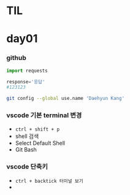 # TIL

# day01

### github

```python
import requests

response='응답'
#123123
```



```bash
git config --global use.name 'Daehyun Kang'

```



### vscode 기본 terminal 변경

* `ctrl + shift + p`
* shell 검색 
* Select Default Shell
* Git Bash



### vscode 단축키

* ` ctrl + backtick 터미널 보기 `
*  










